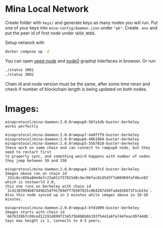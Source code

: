# Mina Local Network

Create folder with `keys/` and generate keys as many nodes you will run. Put one of your keys into `mina-config/daemon.json` under `"pk"`. 
Create `.env` and put the peer id of first node under `SEED_NODE`.

Setup network with
```sh
docker compose up -d
```

You can open [seed-node](http://localhost:3001/graphql) and [node0](http://localhost:3002/graphql) graphql interfaces in browser. Or run:
```sh
./status 3001
./status 3002
```

Chain id and node version must be the same, after some time reran and check if number of blockchain length is being updated on both nodes.

# Images:

```
minaprotocol/mina-daemon:2.0.0rampup8-56fa1db-buster-berkeley
works perfectly

minaprotocol/mina-daemon:2.0.0rampup7-4a0fff9-buster-berkeley
minaprotocol/mina-daemon:2.0.0rampup6-4061884-buster-berkeley
minaprotocol/mina-daemon:2.0.0rampup5-55b7818-buster-berkeley
these work on same chain and can connect to rampup8 node, but they need to restart first
to properly sync, and something weird happens with number of nodes they jump between 50 and 150

minaprotocol/mina-daemon:2.0.0rampup4-14047c5-buster-berkeley
Images above ran on chain id `332c8cc05ba8de9efc23a011f57015d8c9ec96fac81d5d3f7a06969faf4bce92` which is testworld 2.0, 
this one runs on berkeley with chain id `3c41383994b87449625df91769dff7b507825c064287d30fada9286f3f1cb15e`.
Also this node synced up in 3 minutes while images above in 10-20 minutes.

minaprotocol/mina-daemon:2.0.0rampup3-bfd1009-buster-berkeley
Images starts with chain id `667b328bfc09ced12191d099f234575b006b6b193f5441a6fa744feacd9744db`. 
Says max height is 1, connects to 4-5 peers.
```